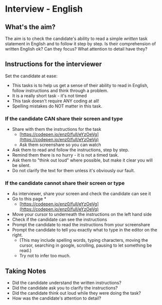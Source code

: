 # Interview - English

## What's the aim?

The aim is to check the candidate's ability to read a simple _written_ task statement in English and to follow it step by step. Is their comprehension of written English ok? Can they focus? What attention to detail have they?

## Instructions for the interviewer

Set the candidate at ease:

* This tasks is to help us get a sense of their ability to read in English, follow instructions and think through a problem. 
* It is a really short task - it's not timed
* This task doesn't require ANY coding at all!
* Spelling mistakes do NOT matter in this task. 

### If the candidate CAN share their screen and type

* Share with them the instructions for the task
  * [https://codepen.io/enz0/full/eYzOeVg](https://codepen.io/enz0/full/eYzOeVg)
  * Ask them screenshare so you can watch 
* Ask them to read and follow the instructions, step by step.
* Remind them there is no hurry - it is not a timed task.
* Ask them to "think out loud" where possible, but make it clear you will be silent.
* Do not clarify the text for them unless it's obviously our fault.

### If the candidate cannot share their screen or type

* As interviewer, share your screen and check the candidate can see it
* Go to this page 
  *
    * [https://codepen.io/enz0/full/eYzOeVg](https://codepen.io/enz0/full/eYzOeVg)
* Move your cursor to underneath the instructions on the left hand side
* Check if the candidate can see the instructions
* Prompt the candidate to read the instructions from your screenshare
* Prompt the candidate to tell you exactly what to type in the editor on the right.
  * (This may include spelling words, typing characters, moving the cursor, searching in google, scrolling, pausing to let something be read.)
  * Try not to infer too much.

## Taking Notes

* Did the candidate understand the written instructions?
* Did the candidate ask you to clarify the instructions? 
* Did the candidate think out loud while they were doing the task? 
* How was the candidate's attention to detail?

